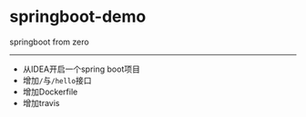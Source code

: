 # springboot-demo
springboot from zero

---
- 从IDEA开启一个spring boot项目
- 增加`/`与`/hello`接口
- 增加Dockerfile
- 增加travis